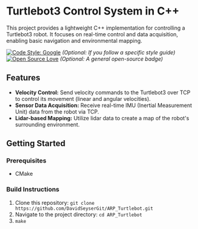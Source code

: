 # Turtlebot3 Control System in C++

This project provides a lightweight C++ implementation for controlling a Turtlebot3 robot. It focuses on real-time control and data acquisition, enabling basic navigation and environmental mapping.

[![Code Style: Google](https://img.shields.io/badge/code%20style-google-blue.svg)](https://google.github.io/styleguide/cppguide.html) *(Optional: If you follow a specific style guide)*
[![Open Source Love](https://badges.frapsoft.com/os/v1/open-source.svg?v=103)](https://github.com/DavidSeyserGit/ARP_Turtlebot) *(Optional: A general open-source badge)*


## Features

* **Velocity Control:** Send velocity commands to the Turtlebot3 over TCP to control its movement (linear and angular velocities).
* **Sensor Data Acquisition:** Receive real-time IMU (Inertial Measurement Unit) data from the robot via TCP.
* **Lidar-based Mapping:**  Utilize lidar data to create a map of the robot's surrounding environment. 

## Getting Started
### Prerequisites

* CMake

### Build Instructions

1. Clone this repository: `git clone https://github.com/DavidSeyserGit/ARP_Turtlebot.git`
2. Navigate to the project directory: `cd ARP_Turtlebot`
3. `make`
